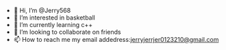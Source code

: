- 👋 Hi, I’m @Jerry568
- 👀 I’m interested in basketball
- 🌱 I’m currently learning c++
- 💞️ I’m looking to collaborate on friends
- 📫 How to reach me my email addedress:jerryjerrjer0123210@gmail.com

<!---
Jerry568/Jerry568 is a ✨ special ✨ repository because its `README.md` (this file) appears on your GitHub profile.
You can click the Preview link to take a look at your changes.
--->
